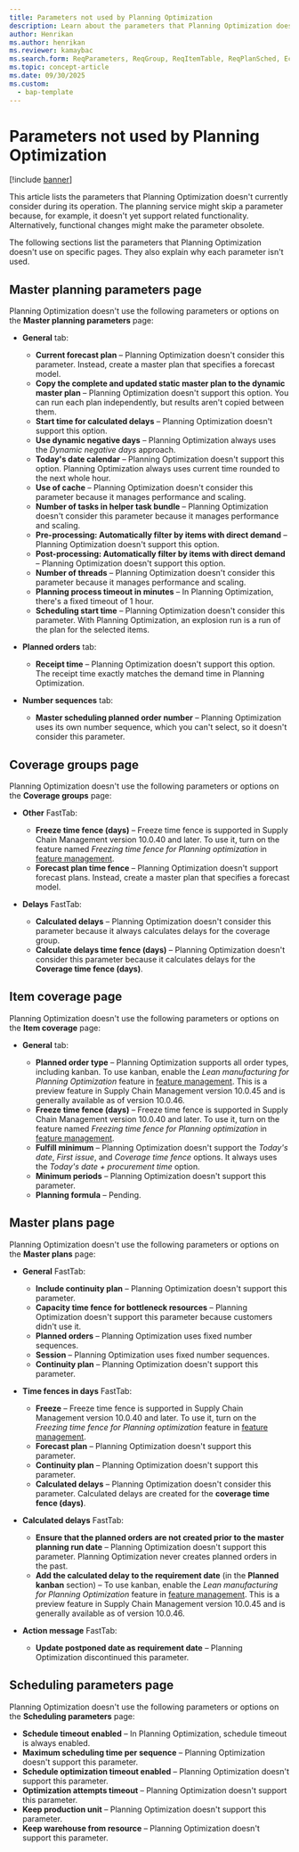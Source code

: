 ```yaml
---
title: Parameters not used by Planning Optimization
description: Learn about the parameters that Planning Optimization doesn't currently consider during its operation with an outline on the master planning parameters page.
author: Henrikan
ms.author: henrikan
ms.reviewer: kamaybac
ms.search.form: ReqParameters, ReqGroup, ReqItemTable, ReqPlanSched, EcoResProductDetailsExtended, InventItemOrderSetup, WorkCalendarTable, PdsDispositionMaster
ms.topic: concept-article
ms.date: 09/30/2025
ms.custom:
  - bap-template
---
```


# Parameters not used by Planning Optimization

[!include [banner](../../includes/banner.md)]

This article lists the parameters that Planning Optimization doesn't currently consider during its operation. The planning service might skip a parameter because, for example, it doesn't yet support related functionality. Alternatively, functional changes might make the parameter obsolete.

The following sections list the parameters that Planning Optimization doesn't use on specific pages. They also explain why each parameter isn't used.

## Master planning parameters page

Planning Optimization doesn't use the following parameters or options on the **Master planning parameters** page:

- **General** tab:

    - **Current forecast plan** – Planning Optimization doesn't consider this parameter. Instead, create a master plan that specifies a forecast model.
    - **Copy the complete and updated static master plan to the dynamic master plan** – Planning Optimization doesn't support this option. You can run each plan independently, but results aren't copied between them.
    - **Start time for calculated delays** – Planning Optimization doesn't support this option.
    - **Use dynamic negative days** – Planning Optimization always uses the *Dynamic negative days* approach.
    - **Today's date calendar** – Planning Optimization doesn't support this option. Planning Optimization always uses current time rounded to the next whole hour.
    - **Use of cache** – Planning Optimization doesn't consider this parameter because it manages performance and scaling.  
    - **Number of tasks in helper task bundle** – Planning Optimization doesn't consider this parameter because it manages performance and scaling.
    - **Pre-processing: Automatically filter by items with direct demand** – Planning Optimization doesn't support this option.  
    - **Post-processing: Automatically filter by items with direct demand** – Planning Optimization doesn't support this option.
    - **Number of threads** – Planning Optimization doesn't consider this parameter because it manages performance and scaling.
    - **Planning process timeout in minutes** – In Planning Optimization, there's a fixed timeout of 1 hour.
    - **Scheduling start time** – Planning Optimization doesn't consider this parameter. With Planning Optimization, an explosion run is a run of the plan for the selected items.

- **Planned orders** tab:

    - **Receipt time** – Planning Optimization doesn't support this option. The receipt time exactly matches the demand time in Planning Optimization.

- **Number sequences** tab:

    - **Master scheduling planned order number** – Planning Optimization uses its own number sequence, which you can't select, so it doesn't consider this parameter.

## Coverage groups page

Planning Optimization doesn't use the following parameters or options on the **Coverage groups** page:

- **Other** FastTab:

    - **Freeze time fence (days)** – Freeze time fence is supported in Supply Chain Management version 10.0.40 and later. To use it, turn on the feature named *Freezing time fence for Planning optimization* in [feature management](../../../fin-ops-core/fin-ops/get-started/feature-management/feature-management-overview.md).
    - **Forecast plan time fence** – Planning Optimization doesn't support forecast plans. Instead, create a master plan that specifies a forecast model.

- **Delays** FastTab:

    - **Calculated delays** – Planning Optimization doesn't consider this parameter because it always calculates delays for the coverage group.
    - **Calculate delays time fence (days)** – Planning Optimization doesn't consider this parameter because it calculates delays for the **Coverage time fence (days)**.

## Item coverage page

Planning Optimization doesn't use the following parameters or options on the **Item coverage** page:

- **General** tab:

    - **Planned order type** – Planning Optimization supports all order types, including kanban. To use kanban, enable the *Lean manufacturing for Planning Optimization* feature in [feature management](../../../fin-ops-core/fin-ops/get-started/feature-management/feature-management-overview.md). This is a preview feature in Supply Chain Management version 10.0.45 and is generally available as of version 10.0.46.
    - **Freeze time fence (days)** – Freeze time fence is supported in Supply Chain Management version 10.0.40 and later. To use it, turn on the feature named *Freezing time fence for Planning optimization* in [feature management](../../../fin-ops-core/fin-ops/get-started/feature-management/feature-management-overview.md).
    - **Fulfill minimum** – Planning Optimization doesn't support the *Today's date*, *First issue*, and *Coverage time fence* options. It always uses the *Today's date + procurement time* option.
    - **Minimum periods** – Planning Optimization doesn't support this parameter.
    - **Planning formula** – Pending.

## Master plans page

Planning Optimization doesn't use the following parameters or options on the **Master plans** page:

- **General** FastTab:

    - **Include continuity plan** – Planning Optimization doesn't support this parameter.
    - **Capacity time fence for bottleneck resources** – Planning Optimization doesn't support this parameter because customers didn't use it.
    - **Planned orders** – Planning Optimization uses fixed number sequences.
    - **Session** – Planning Optimization uses fixed number sequences.
    - **Continuity plan** – Planning Optimization doesn't support this parameter.

- **Time fences in days** FastTab:

    - **Freeze** – Freeze time fence is supported in Supply Chain Management version 10.0.40 and later. To use it, turn on the *Freezing time fence for Planning optimization* feature in [feature management](../../../fin-ops-core/fin-ops/get-started/feature-management/feature-management-overview.md).
    - **Forecast plan** – Planning Optimization doesn't support this parameter.
    - **Continuity plan** – Planning Optimization doesn't support this parameter.
    - **Calculated delays** – Planning Optimization doesn't consider this parameter. Calculated delays are created for the **coverage time fence (days)**.

- **Calculated delays** FastTab:

    - **Ensure that the planned orders are not created prior to the master planning run date** – Planning Optimization doesn't support this parameter. Planning Optimization never creates planned orders in the past.
    - **Add the calculated delay to the requirement date** (in the **Planned kanban** section) – To use kanban, enable the *Lean manufacturing for Planning Optimization* feature in [feature management](../../../fin-ops-core/fin-ops/get-started/feature-management/feature-management-overview.md). This is a preview feature in Supply Chain Management version 10.0.45 and is generally available as of version 10.0.46.

- **Action message** FastTab:

    - **Update postponed date as requirement date** – Planning Optimization discontinued this parameter.

## Scheduling parameters page

Planning Optimization doesn't use the following parameters or options on the **Scheduling parameters** page:

- **Schedule timeout enabled** – In Planning Optimization, schedule timeout is always enabled.
- **Maximum scheduling time per sequence** – Planning Optimization doesn't support this parameter.
- **Schedule optimization timeout enabled** – Planning Optimization doesn't support this parameter.
- **Optimization attempts timeout** – Planning Optimization doesn't support this parameter.
- **Keep production unit** – Planning Optimization doesn't support this parameter.
- **Keep warehouse from resource** – Planning Optimization doesn't support this parameter.
